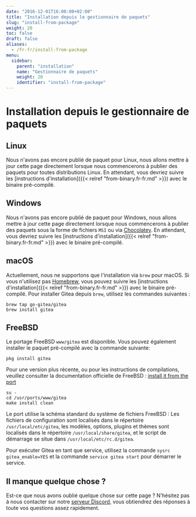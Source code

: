 ```yaml
---
date: "2016-12-01T16:00:00+02:00"
title: "Installation depuis le gestionnaire de paquets"
slug: "install-from-package"
weight: 20
toc: false
draft: false
aliases:
  - /fr-fr/install-from-package
menu:
  sidebar:
    parent: "installation"
    name: "Gestionnaire de paquets"
    weight: 20
    identifier: "install-from-package"
---
```


# Installation depuis le gestionnaire de paquets

## Linux

Nous n'avons pas encore publié de paquet pour Linux, nous allons mettre à jour cette page directement lorsque nous commencerons à publier des paquets pour toutes distributions Linux. En attendant, vous devriez suivre les [instructions d'installation]({{< relref "from-binary.fr-fr.md" >}}) avec le binaire pré-compilé.

## Windows

Nous n'avons pas encore publié de paquet pour Windows, nous allons mettre à jour cette page directement lorsque nous commencerons à publier des paquets sous la forme de fichiers `MSI` ou via [Chocolatey](https://chocolatey.org/). En attendant, vous devriez suivre les [instructions d'installation]({{< relref "from-binary.fr-fr.md" >}}) avec le binaire pré-compilé.

## macOS

Actuellement, nous ne supportons que l'installation via `brew` pour macOS. Si vous n'utilisez pas [Homebrew](http://brew.sh/), vous pouvez suivre les [instructions d'installation]({{< relref "from-binary.fr-fr.md" >}}) avec le binaire pré-compilé. Pour installer Gitea depuis `brew`, utilisez les commandes suivantes :

```
brew tap go-gitea/gitea
brew install gitea
```

## FreeBSD

Le portage FreeBSD `www/gitea` est disponible.  Vous pouvez également installer le paquet pré-compilé avec la commande suivante:

```
pkg install gitea
```

Pour une version plus récente, ou pour les instructions de compilations, veuillez consulter la documentation officielle de FreeBSD : [install it from the port](https://www.freebsd.org/doc/handbook/ports-using.html)

```
su -
cd /usr/ports/www/gitea
make install clean
```

Le port utilise la schéma standard du système de fichiers FreeBSD : Les fichiers de configuration sont localisés dans le répertoire `/usr/local/etc/gitea`, les modèles, options, plugins et thèmes sont localisés dans le répertoire `/usr/local/share/gitea`, et le script de démarrage se situe dans `/usr/local/etc/rc.d/gitea`.

Pour exécuter Gitea en tant que service, utilisez la commande `sysrc gitea_enable=YES` et la commande `service gitea start` pour démarrer le service.

## Il manque quelque chose ?

Est-ce que nous avons oublié quelque chose sur cette page ? N'hésitez pas à nous contacter sur notre [serveur Discord](https://discord.gg/Gitea), vous obtiendrez des réponses à toute vos questions assez rapidement.
